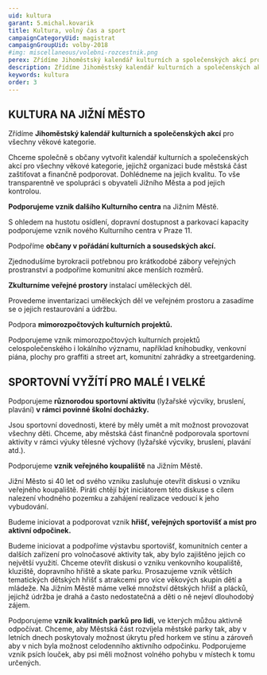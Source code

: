 ```yaml
---
uid: kultura
garant: 5.michal.kovarik
title: Kultura, volný čas a sport
campaignCategoryUid: magistrat
campaignGroupUid: volby-2018
#img: miscellaneous/volebni-rozcestnik.png
perex: Zřídíme Jihoměstský kalendář kulturních a společenských akcí pro všechny věkové kategorie. Podporujeme vznik nového Kulturního centra na Jižním Městě. Podporujeme různorodou sportovní aktivitu v rámci povinné školní docházky. Podporujeme vznik veřejného koupaliště na Jižním Městě a hřišť, veřejných sportovišť a míst pro aktivní odpočinek. Podporujeme vznik kvalitních parků pro lidi.
description: Zřídíme Jihoměstský kalendář kulturních a společenských akcí pro všechny věkové kategorie. Podporujeme vznik nového Kulturního centra na Jižním Městě. Podporujeme různorodou sportovní aktivitu v rámci povinné školní docházky. Podporujeme vznik veřejného koupaliště na Jižním Městě a hřišť, veřejných sportovišť a míst pro aktivní odpočinek. Podporujeme vznik kvalitních parků pro lidi.
keywords: kultura
order: 3
---
```


## KULTURA NA JIŽNÍ MĚSTO
 
Zřídíme **Jihoměstský kalendář kulturních a společenských akcí** pro všechny věkové kategorie.

Chceme společně s občany vytvořit kalendář kulturních a společenských akcí pro všechny věkové kategorie, jejichž organizaci bude městská část zaštiťovat a finančně podporovat. Dohlédneme na jejich kvalitu. To vše transparentně ve spolupráci s obyvateli Jižního Města a pod jejich kontrolou.
 
**Podporujeme vznik dalšího Kulturního centra** na Jižním Městě.

S ohledem na hustotu osídlení, dopravní dostupnost a parkovací kapacity podporujeme vznik nového Kulturního centra v Praze 11.
 
Podpoříme **občany v pořádání kulturních a sousedských akcí.**

Zjednodušíme byrokracii potřebnou pro krátkodobé zábory veřejných prostranství a podpoříme komunitní akce menších rozměrů.
 
**Zkulturníme veřejné prostory** instalací uměleckých děl.

Provedeme inventarizaci uměleckých děl ve veřejném prostoru a zasadíme se o jejich restaurování a údržbu.
 
Podpora **mimorozpočtových kulturních projektů.**

Podporujeme vznik mimorozpočtových kulturních projektů celospolečenského i lokálního významu, například knihobudky, venkovní piána, plochy pro graffiti a street art, komunitní zahrádky a streetgardening.
 
 
## SPORTOVNÍ VYŽÍTÍ PRO MALÉ I VELKÉ
 
Podporujeme **různorodou sportovní aktivitu** (lyžařské výcviky, bruslení, plavání) **v rámci povinné školní docházky.**

Jsou sportovní dovednosti, které by měly umět a mít možnost provozovat všechny děti. Chceme, aby městská část finančně podporovala sportovní aktivity v rámci výuky tělesné výchovy (lyžařské výcviky, bruslení, plavání atd.).

Podporujeme **vznik veřejného koupaliště** na Jižním Městě.

Jižní Město si 40 let od svého vzniku zasluhuje otevřít diskusi o vzniku veřejného koupaliště. Piráti chtějí být iniciátorem této diskuse s cílem nalezení vhodného pozemku a zahájení realizace vedoucí k jeho vybudování.
 
Budeme iniciovat a podporovat vznik **hřišť, veřejných sportovišť a míst pro aktivní odpočinek.**

Budeme iniciovat a podpoříme výstavbu sportovišť, komunitních center a dalších zařízení pro volnočasové aktivity tak, aby bylo zajištěno jejich co největší využití. Chceme otevřít diskusi o vzniku venkovního koupaliště, kluziště, dopravního hřiště a skate parku. Prosazujeme vznik větších tematických dětských hřišť s atrakcemi pro více věkových skupin dětí a mládeže. Na Jižním Městě máme velké množství dětských hřišť a plácků, jejichž údržba je drahá a často nedostatečná a děti o ně nejeví dlouhodobý zájem.
 
Podporujeme **vznik kvalitních parků pro lidi,** ve kterých můžou aktivně odpočívat.
Chceme, aby Městská část rozvíjela městské parky tak, aby v letních dnech poskytovaly možnost úkrytu před horkem ve stínu a zároveň aby v nich byla možnost celodenního aktivního odpočinku. Podporujeme vznik psích louček, aby psi měli možnost volného pohybu v místech k tomu určených.
 
